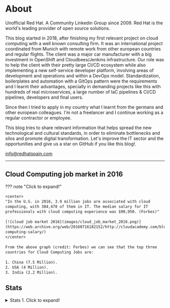 # About
Unofficial Red Hat. A Community Linkedin Group since 2009. Red Hat is the world's leading provider of open source solutions.

This blog started in 2018, after finishing my first relevant project on cloud computing with a well known consulting firm. It was an international project coordinated from Munich with remote work from other european countries and regular flights. The client was a major car manufacturer with a big investment in OpenShift and Cloudbees/Jenkins infrastructure. Our role was to help the client with their pretty large CI/CD ecosystem while also implementing a new self-service developer platform, involving areas of development and operations and within a DevOps model. Standardization, boilerplates and automation with a GitOps pattern were the requirements and I learnt their advantages, specially in demanding projects like this with hundreds of real microservices, a large number of IaC pipelines & CI/CD pipelines, developers and final users.

Since then I tried to apply in my country what I learnt from the germans and other european colleagues. I'm not a freelancer and I continue working as a regular contractor or employee. 

This blog tries to share relevant information that helps spread the new technological and cultural standards, in order to eliminate bottlenecks and silos and promote digital transformation. Let's improve the IT sector and the opportunities and give us a star on GitHub if you like this blog!.

<info@redhatspain.com>

----

## Cloud Computing job market in 2016
??? note "Click to expand!"

	<center>
	"In the U.S. in 2016, 3.9 million jobs are associated with cloud computing, with 384,478 of them in IT. The median salary for IT professionals with cloud computing experience was $90,950. (Forbes)"

	[![cloud job market 2016](images/cloud_job_market_2016.png)](https://web.archive.org/web/20160716182152/http://cloudacademy.com/blog/cloud-computing-salary/)
	</center>

	From the above graph (credit: Forbes) we can see that the top three countries for Cloud Computing Jobs are:

	1. China (7.5 Million).
	2. USA (4 Million).
	3. India (2.2 Million).

## Stats
<details>
  <summary>Stats 1. Click to expand!</summary>

<center>  
<iframe src="https://www.youtube.com/embed/a3bnNi2R8Vo" title="YouTube video player" frameborder="0" allow="accelerometer; gyroscope; picture-in-picture" allowfullscreen></iframe>
<iframe src="https://www.youtube.com/embed/45Dt1Hdm39U" title="YouTube video player" frameborder="0" allow="accelerometer; gyroscope; picture-in-picture" allowfullscreen></iframe>
<iframe src="https://www.youtube.com/embed/YeiFMirdToA" title="YouTube video player" frameborder="0" allow="accelerometer; gyroscope; picture-in-picture" allowfullscreen></iframe>
<iframe src="https://www.youtube.com/embed/Mxny6euiars" title="YouTube video player" frameborder="0" allow="accelerometer; gyroscope; picture-in-picture" allowfullscreen></iframe>
</center>

  <details>
    <summary>Stats 2. Click to expand!</summary>

  <center>
  <iframe src="https://www.youtube.com/embed/CxUDjQ0uUhI" title="YouTube video player" frameborder="0" allow="accelerometer; gyroscope; picture-in-picture" allowfullscreen></iframe>
  <iframe src="https://www.youtube.com/embed/cRuTgJHYAtI" title="YouTube video player" frameborder="0" allow="accelerometer; gyroscope; picture-in-picture" allowfullscreen></iframe>
  <iframe src="https://www.youtube.com/embed/wMsBVN4C9V4" title="YouTube video player" frameborder="0" allow="accelerometer; gyroscope; picture-in-picture" allowfullscreen></iframe>
  <iframe src="https://www.youtube.com/embed/hKPVhTolLJM" title="YouTube video player" frameborder="0" allow="accelerometer; gyroscope; picture-in-picture" allowfullscreen></iframe>
  </center>
  </details>

  <details> 
    <summary>Stats 3. Inflation and Unemployment. Click to expand!</summary>

  <center>
  <iframe src="https://www.youtube.com/embed/MrmVCMhE6BE" title="YouTube video player" frameborder="0" allow="accelerometer; gyroscope; picture-in-picture" allowfullscreen></iframe>
  <iframe src="https://www.youtube.com/embed/-Q7Ga4D6ty8" title="YouTube video player" frameborder="0" allow="accelerometer; gyroscope; picture-in-picture" allowfullscreen></iframe>
  <iframe src="https://www.youtube.com/embed/ORKXR4s2IYI" title="YouTube video player" frameborder="0" allow="accelerometer; gyroscope; picture-in-picture" allowfullscreen></iframe>
  </center>
  </details>

  <details>
    <summary>Stats 4. Government Debt and Income Tax Rate. Click to expand!</summary>

  <center>
  <iframe src="https://www.youtube.com/embed/AhvMuxcvlt0" title="YouTube video player" frameborder="0" allow="accelerometer; gyroscope; picture-in-picture" allowfullscreen></iframe>
  <iframe src="https://www.youtube.com/embed/5kG7LscIyBE" title="YouTube video player" frameborder="0" allow="accelerometer; gyroscope; picture-in-picture" allowfullscreen></iframe>
  <iframe src="https://www.youtube.com/embed/kM4W-GY2EFU" title="YouTube video player" frameborder="0" allow="accelerometer; gyroscope; picture-in-picture" allowfullscreen></iframe>
  <iframe src="https://www.youtube.com/embed/luSH3PbM3dQ" title="YouTube video player" frameborder="0" allow="accelerometer; gyroscope; picture-in-picture" allowfullscreen></iframe>
  <iframe src="https://www.youtube.com/embed/RfOVHYllSOw" title="YouTube video player" frameborder="0" allow="accelerometer; gyroscope; picture-in-picture" allowfullscreen></iframe>
  </center>
  </details>

  <details>
    <summary>Stats 5. Corruption. Click to expand!</summary>

  <center>
  <iframe src="https://www.youtube.com/embed/v_zxzysqaKk" title="YouTube video player" frameborder="0" allow="accelerometer; gyroscope; picture-in-picture" allowfullscreen></iframe>
  <iframe src="https://www.youtube.com/embed/TxODhn13IC8" title="YouTube video player" frameborder="0" allow="accelerometer; gyroscope; picture-in-picture" allowfullscreen></iframe>
  <iframe src="https://www.youtube.com/embed/6NxZjjYA3zY" title="YouTube video player" frameborder="0" allow="accelerometer; gyroscope; picture-in-picture" allowfullscreen></iframe>
  <iframe src="https://www.youtube.com/embed/yCylJtmWZkA" title="YouTube video player" frameborder="0" allow="accelerometer; gyroscope; picture-in-picture" allowfullscreen></iframe>
  </center>
  </details>

  <details>
    <summary>Stats 6. IT, Languages and Olympics. Click to expand!</summary>

  <center>
  <iframe src="https://www.youtube.com/embed/2Uj1A9AguFs" title="YouTube video player" frameborder="0" allow="accelerometer; gyroscope; picture-in-picture" allowfullscreen></iframe>
  <iframe src="https://www.youtube.com/embed/Og847HVwRSI" title="YouTube video player" frameborder="0" allow="accelerometer; gyroscope; picture-in-picture" allowfullscreen></iframe>
  <iframe src="https://www.youtube.com/embed/wYJev_r5tUI" title="YouTube video player" frameborder="0" allow="accelerometer; gyroscope; picture-in-picture" allowfullscreen></iframe>
  <iframe src="https://www.youtube.com/embed/JmYz6mfT0MU" title="YouTube video player" frameborder="0" allow="accelerometer; gyroscope; picture-in-picture" allowfullscreen></iframe>
  </center>
  </details>
</details>

